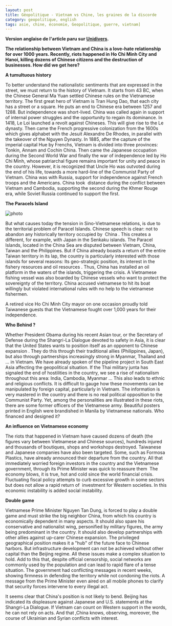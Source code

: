 ```yaml
---
layout: post
title: Géopolitique - Vietnam vs Chine, les graines de la discorde
category: geopolitique, english
tags: asie, chine, économie, Geopolitique, guerre, vietnam]
---
```

**Version anglaise de l'article paru sur <a href="http://www.unidivers.fr/vietnam-chine-geostrategie-parcels-iles-petrole/">Unidivers</a>.**

**The relationship between Vietnam and China is a love-hate relationship for over 1000 years. Recently, riots happened in Ho Chi Minh City and Hanoi, killing dozens of Chinese citizens and the destruction of businesses. How did we get here?**

**A tumultuous history**

To better understand the nationalistic sentiments that are expressed in the street, we must return to the history of Vietnam. It starts from 43 BC, when the Chinese General Ma Yuan settled Chinese rules on the Vietnamese territory. The first great hero of Vietnam is Tran Hung Dao, that each city has a street or a square. He puts an end to Chinese era between 1257 and 1288. But independence was short-lived. China was called again in support of internal power struggles and the opportunity to regain its dominance. In 1418, Le Loi launched a revolt against Chineses. This will give rise to the Le dynasty. Then came the French progressive colonization from the 1600s which gives alphabet with the Jesuit Alexandre De Rhodes, in parallel with the takeover of the Nguyen Dynasty. In 1885, after the capture of the imperial capital Hue by Frenchs, Vietnam is divided into three provinces: Tonkin, Annam and Cochin China. Then came the Japanese occupation during the Second World War and finally the war of independence led by Ho Chi Minh, whose patriarchal figure remains important for unity and peace in the country. However, it is recognized that Uncle Ho was outvoted during the end of his life, towards a more hard-line of the Communist Party of Vietnam. China was with Russia, support for independence against French troops and the Americans. China took  distance during the conflict between Vietnam and Cambodia, supporting the second during the Khmer Rouge era, while Soviet Russia continued to support the first.

**The Paracels Island**

![photo](http://cheziceman.files.wordpress.com/2014/06/south_china_sea_location_map.jpg)

But what causes today the tension in Sino-Vietnamese relations, is due to the territorial problem of Paracel Islands. Chinese speech is clear: not to abandon any historically territory occupied by  China . This creates a different, for example, with Japan in the Senkaku islands. The Paracel Islands, located in the China Sea are disputed between Vietnam, China, Taiwan and the Philippines. But if China already boasts a return of the entire Taiwan territory in its lap, the country is particularly interested with those islands for several reasons: Its geo-strategic position, its interest in the fishery resources and oil resources . Thus, China has installed an oil platform in the waters of the islands, triggering the crisis. A Vietnamese fishing vessel was also boarded by Chinese vessels who want to protect the sovereignty of the territory. China accused vietnamese to hit its boat willingly but violated international rules with no help to the vietnamese fishermen.

A retired vice Ho Chi Minh City mayor on one occasion proudly told Taiwanese guests that the Vietnamese fought over 1,000 years for their independence.

**Who Behind ?**

Whether President Obama during his recent Asian tour, or the Secretary of Defense during the Shangri-La Dialogue devoted to safety in Asia, it is clear that the United States wants to position itself as an opponent to Chinese expansion . They do this through their traditional allies (Philippines, Japan), but also through partnerships increasingly strong in Myanmar, Thailand and ... in Vietnam. We have already spoken of the pipeline project in South East Asia affecting the geopolitical situation. If the Thai military junta has signaled the end of hostilities in the country, we see a rise of nationalism throughout this area: India, Cambodia, Myanmar ... This also leads to ethnic and religious conflicts. It is difficult to gauge how these movements can be manipulated by foreign capital, particularly in Vietnam. The information is very mastered in the country and there is no real political opposition to the Communist Party. Yet, among the personalities are illustrated in these riots, there are some former officers of the Vietnamese army. Beautiful posters printed in English were brandished in Manila by Vietnamese nationals. Who financed and designed it?

**An influence on Vietnamese economy**

The riots that happened in Vietnam have caused dozens of death (the figures vary between Vietnamese and Chinese sources), hundreds injured and thousands of boutiques, shops and workshops destroyed. Taiwanese and Japanese companies have also been targeted. Some, such as Formosa Plastics, have already announced their departure from the country. All that immediately worried foreign investors in the country and the Vietnamese government, through its Prime Minister was quick to reassure them  The economy blows, it is true, hot and cold since the world financial crisis. Fluctuating fiscal policy attempts to curb excessive growth in some sectors but does not allow a rapid return of  investment for Western societies. In this economic instability is added social instability.

**Double game**

Vietnamese Prime Minister Nguyen Tan Dung, is forced to play a double game and must strike the big neighbor China, from which his country is economically dependent in many aspects. It should also spare his conservative and nationalist wing, personified by military figures, the army being predominant in the country. It should also develop partnerships with other allies against up-carer Chinese expansion. The privileged geographical position makes it a "hub" of the future face to Chinese harbors. But infrastructure development can not be achieved without other capital than the Beijing regime. All these issues make a complex situation to hold. Add to this that, despite official censorship, social networks are commonly used by the population and can lead to rapid flare of a tense situation. The government had conflicting messages in recent weeks, showing firmness in defending the territory while not condoning the riots. A message from the Prime Minister even aired on all mobile phones to clarify that security forces intervene to every illegal act.

It seems clear that China's position is not likely to bend. Beijing has indicated its displeasure against Japanese and U.S. statements at the Shangri-La Dialogue. If Vietnam can count on Western support in the words, he can not rely on acts. And that ,China knows, observing, moreover, the course of Ukrainian and Syrian conflicts with interest.
